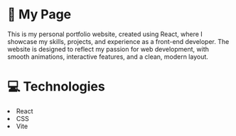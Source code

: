<h1>🥰 My Page</h1>
This is my personal portfolio website, created using React, where I showcase my skills, projects, and experience as a front-end developer. The website is designed to reflect my passion for web development, with smooth animations, interactive features, and a clean, modern layout.

<h1>💻 Technologies</h1>
<li>React</li>
<li>CSS</li>
<li>Vite</li>


